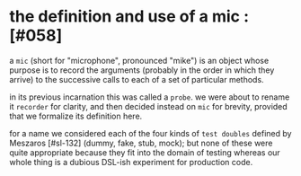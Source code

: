 # the definition and use of a mic :[#058]

a `mic` (short for "microphone", pronounced "mike") is an object whose purpose
is to record the arguments (probably in the order in which they arrive) to
the successive calls to each of a set of particular methods.

in its previous incarnation this was called a `probe`. we were about to rename
it `recorder` for clarity, and then decided instead on `mic` for brevity,
provided that we formalize its definition here.

for a name we considered each of the four kinds of `test doubles` defined by
Meszaros [#sl-132] (dummy, fake, stub, mock); but none of these were quite
appropriate because they fit into the domain of testing whereas our whole
thing is a dubious DSL-ish experiment for production code.
